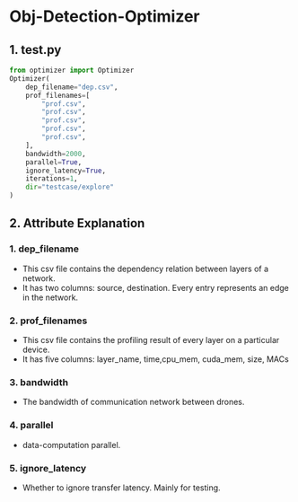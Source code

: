 # Obj-Detection-Optimizer

## 1. test.py

```python
from optimizer import Optimizer
Optimizer(
    dep_filename="dep.csv",
    prof_filenames=[
        "prof.csv",
        "prof.csv",
        "prof.csv",
        "prof.csv",
        "prof.csv",
    ],
    bandwidth=2000,
    parallel=True,
    ignore_latency=True,
    iterations=1,
    dir="testcase/explore"
)
```

## 2. Attribute Explanation
### 1. dep_filename
* This csv file contains the dependency relation between layers of a network. 
* It has two columns: source, destination. Every entry represents an edge in the network.
### 2. prof_filenames
* This csv file contains the profiling result of every layer on a particular device.
* It has five columns: layer_name, time,cpu_mem, cuda_mem, size, MACs
### 3. bandwidth
* The bandwidth of communication network between drones.
### 4. parallel
* data-computation parallel. 
### 5. ignore_latency
* Whether to ignore transfer latency. Mainly for testing. 
